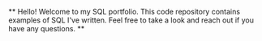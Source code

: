 ** Hello! Welcome to my SQL portfolio. This code repository contains examples of SQL I've written. Feel free to take a look and reach out if you have any questions. **
